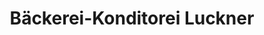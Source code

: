 ---
title: "Bäckerei-Konditorei Luckner"
url: /chemnitz/baeckerei-konditorei-luckner/
shop: Bäckerei
---